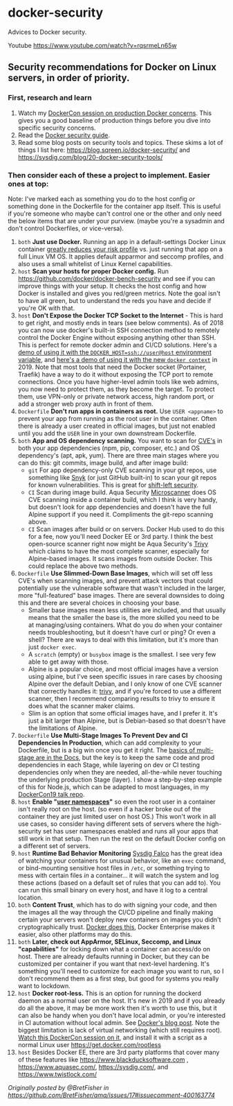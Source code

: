 # docker-security
Advices to Docker security.


Youtube https://www.youtube.com/watch?v=rqsrmeLn65w 

## Security recommendations for Docker on Linux servers, in order of priority.

### First, research and learn

1. Watch my [DockerCon session on production Docker concerns](https://www.youtube.com/watch?v=V4f_sHTzvCI). This gives you a good baseline of production things before you dive into specific security concerns.
1. Read the [Docker security guide](https://docs.docker.com/engine/security/security/).
1. Read some blog posts on security tools and topics. These skims a lot of things I list here: https://blog.sqreen.io/docker-security/ and https://sysdig.com/blog/20-docker-security-tools/ 


### Then consider each of these a project to implement. Easier ones at top:
Note: I've marked each as something you do to the host config *or* something done in the Dockerfile for the container app itself. This is useful if you're someone who maybe can't control one or the other and only need the below items that are under your purview. (maybe you're a sysadmin and don't control Dockerfiles, or vice-versa).

1. `both` **Just use Docker.** Running an app in a default-settings Docker Linux container [greatly reduces your risk profile](https://docs.docker.com/engine/security/security/) vs. just running that app on a full Linux VM OS. It applies default apparmor and seccomp profiles, and also uses a small whitelist of Linux Kernel capabilities.
1. `host` **Scan your hosts for proper Docker config.** Run https://github.com/docker/docker-bench-security and see if you can improve things with your setup. It checks the host config and how Docker is installed and gives you red/green metrics. Note the goal isn't to have all green, but to understand the reds you have and decide if you're OK with that.
1. `host` **Don't Expose the Docker TCP Socket to the Internet** - This is hard to get right, and mostly ends in tears (see below comments). As of 2018 you can now use docker's built-in SSH connection method to remotely control the Docker Engine without exposing anything other than SSH. This is perfect for remote docker admin and CI/CD solutions. Here's a [demo of using it with the `DOCKER_HOST=ssh://user@host` environment variable](https://youtu.be/5EuDY6ayNs8?t=382), and [here's a demo of using it with the new `docker context`](https://youtu.be/fJTaUvcCJts?t=1621) in 2019. Note that most tools that need the Docker socket (Portainer, Traefik) have a way to do it without exposing the TCP port to remote connections. Once you have higher-level admin tools like web admins, you now need to protect them, as they become the target. To protect them, use VPN-only or private network access, high random port, or add a stronger web proxy auth in front of them.
1. `Dockerfile` **Don't run apps in containers as root.** Use `USER <appname>` to prevent your app from running as the root user in the container. Often there is already a user created in official images, but just not enabled until you add the `USER` line in your own downstream Dockerfile.
1. `both` **App and OS dependency scanning.** You want to scan for [CVE's](https://cve.mitre.org/) in both your app dependencies (npm, pip, composer, etc.) and OS dependency's (apt, apk, yum). There are three main stages where you can do this: git commits, image build, and after image build:
    - `git` For app dependency-only CVE scanning in your git repos, use something like [Snyk](https://snyk.io/) (or just GitHub built-in) to scan your git repos for known vulnerabilities. This is great for [shift-left security](https://www.twistlock.com/resources/shift-left-security/).
    - `CI` Scan during image build. Aqua Security [Microscanner](https://github.com/aquasecurity/microscanner) does OS CVE scanning inside a container build, which I think is very handy, but doesn't look for app dependencies and doesn't have the full Alpine support if you need it. Compliments the git-repo scanning above.
    - `CI` Scan images after build or on servers. Docker Hub used to do this for a fee, now you'll need Docker EE or 3rd party. I think the best open-source scanner right now might be Aqua Security's [Trivy](https://github.com/aquasecurity/trivy#os-packages) which claims to have the most complete scanner, especially for Alpine-based images. It scans images from outside Docker.  This could replace the above two methods.
1. `Dockerfile` **Use Slimmed-Down Base Images**, which will set off less CVE's when scanning images, and prevent attack vectors that could potentially use the vulnerable software that wasn't included in the larger, more "full-featured" base images. There are several downsides to doing this and there are several choices in choosing your base.
    - Smaller base images mean less utilities are included, and that usually means that the smaller the base is, the more skilled you need to be at managing/using containers. What do you do when your container needs troubleshooting, but it doesn't have curl or ping? Or even a shell? There are ways to deal with this limitation, but it's more than just `docker exec`.
    - A `scratch` (empty) or `busybox` image is the smallest. I see very few able to get away with those.
    - Alpine is a popular choice, and most official images have a version using alpine, but I've seen specific issues in rare cases by choosing Alpine over the default Debian, and I only know of one CVE scanner that correctly handles it: [trivy](https://github.com/aquasecurity/trivy), and if you're forced to use a different scanner, then I recommend comparing results to trivy to ensure it does what the scanner maker claims.
    - Slim is an option that some official images have, and I prefer it. It's just a bit larger than Alpine, but is Debian-based so that doesn't have the limitations of Alpine.
1. `Dockerfile` **Use Multi-Stage Images To Prevent Dev and CI Dependencies In Production**, which can add complexity to your Dockerfile, but is a big win once you get it right. The [basics of multi-stage are in the Docs](https://docs.docker.com/develop/develop-images/multistage-build/), but the key is to keep the same code and prod dependencies in each Stage, while layering on dev or CI testing dependencies only when they are needed, all-the-while never touching the underlying production Stage (layer). I show a step-by-step example of this for Node.js, which can be adapted to most languages, in my [DockerCon19 talk repo](https://github.com/BretFisher/dockercon19).
1. `host` **Enable "[user namespaces](https://integratedcode.us/2015/10/13/user-namespaces-have-arrived-in-docker/)"** so even the root user in a container isn't really root on the host. (so even if a hacker broke out of the container they are just limited user on host OS.) This won't work in all use cases, so consider having different sets of servers where the high-security set has user namespaces enabled and runs all your apps that still work in that setup. Then run the rest on the default Docker config on a different set of servers.
1. `host` **Runtime Bad Behavior Monitoring** [Sysdig Falco](https://sysdig.com/opensource/falco/) has the great idea of watching your containers for unusual behavior, like an `exec` command, or bind-mounting sensitive host files in `/etc`, or something trying to mess with certain files *in* a container... it will watch the system and log these actions (based on a default set of rules that you can add to). You can run this small binary on every host, and have it log to a central location.
1. `both` **Content Trust**, which has to do with signing your code, and then the images all the way through the CI/CD pipeline and finally making certain your servers won't deploy new containers on images you didn't cryptographically trust. [Docker does this](https://docs.docker.com/engine/security/trust/content_trust/), Docker Enterprise makes it easier, also other platforms may do this.
1. `both` **Later, check out AppArmor, SELinux, Seccomp, and Linux "capabilities"** for locking down what a container can access/do on host. There are already defaults running in Docker, but they can be customized per container if you want that next-level hardening. It's something you'll need to customize for each image you want to run, so I don't recommend them as a first step, but good for systems you really want to lockdown.
1. `host` **Docker root-less.** This is an option for running the dockerd daemon as a normal user on the host. It's new in 2019 and if you already do all the above, it may be more work then it's worth to use this, but it can also be handy when you don't have local admin, or you're interested in CI automation without local admin. See [Docker's blog post](https://engineering.docker.com/2019/02/experimenting-with-rootless-docker/). Note the biggest limitation is lack of virtual networking (which still requires root). [Watch this DockerCon session on it](https://www.youtube.com/watch?v=Qq78zfXUq18), and install it with a script as a normal Linux user https://get.docker.com/rootless
1. `host` Besides Docker EE, there are 3rd party platforms that cover many of these features like https://www.blackducksoftware.com ,  https://www.aquasec.com/, https://sysdig.com/, and https://www.twistlock.com/

_Originally posted by @BretFisher in https://github.com/BretFisher/ama/issues/17#issuecomment-400163774_
